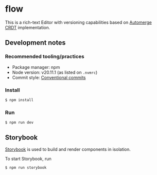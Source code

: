 # flow

This is a rich-text Editor with versioning capabilities based on [Automerge](https://automerge.org/) [CRDT](https://crdt.tech/) implementation.

## Development notes

### Recommended tooling/practices

- Package manager: npm
- Node version: v20.11.1 (as listed on `.nvmrc`)
- Commit style: [Conventional commits](https://www.conventionalcommits.org/)

### Install

```sh
$ npm install
```

### Run

```sh
$ npm run dev
```

## Storybook

[Storybook](https://storybook.js.org) is used to build and render components in isolation.

To start Storybook, run

```sh
$ npm run storybook
```
